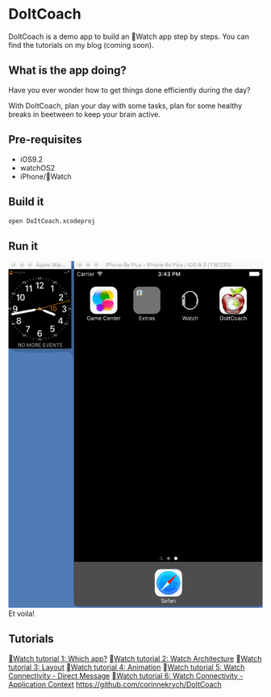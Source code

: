 DoItCoach
=========
DoItCoach is a demo app to build an Watch app step by steps. You can find the tutorials on my blog (coming soon).

## What is the app doing?
Have you ever wonder how to get things done efficiently during the day?

With DoItCoach, plan your day with some tasks, plan for some healthy breaks in beetween to keep your brain active.  

## Pre-requisites
* iOS9.2
* watchOS2
* iPhone/Watch 

## Build it
```
open DoItCoach.xcodeproj
```
## Run it
![DoIt](step5.gif)
Et voila!

## Tutorials
[Watch tutorial 1: Which app?](http://corinnekrych.blogspot.fr/2016/04/watch-tutorial-1-which-app.html)
[Watch tutorial 2: Watch Architecture](http://corinnekrych.blogspot.fr/2016/04/watch-tutorial-2-watch-architecture.html)
[Watch tutorial 3: Layout](http://corinnekrych.blogspot.fr/2016/04/watch-tutorial-3-layout.html)
[Watch tutorial 4: Animation](http://corinnekrych.blogspot.fr/2016/04/watch-tutorial-4-animation.html)
[Watch tutorial 5: Watch Connectivity - Direct Message](http://corinnekrych.blogspot.fr/2016/04/watch-tutorial-5-watch-connectivity.html)
[Watch tutorial 6: Watch Connectivity - Application Context](http://corinnekrych.blogspot.fr/2016/04/watch-tutorial-6-watch-connectivity.html)
       https://github.com/corinnekrych/DoItCoach
